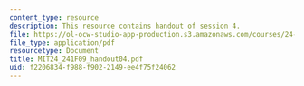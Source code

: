 ```yaml
---
content_type: resource
description: This resource contains handout of session 4.
file: https://ol-ocw-studio-app-production.s3.amazonaws.com/courses/24-241-logic-i-fall-2009/f2206834f988f9022149ee4f75f24062_MIT24_241F09_handout04.pdf
file_type: application/pdf
resourcetype: Document
title: MIT24_241F09_handout04.pdf
uid: f2206834-f988-f902-2149-ee4f75f24062
---
```

